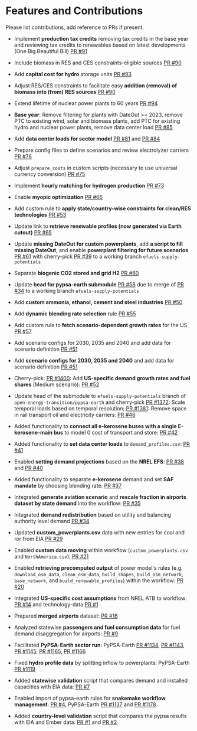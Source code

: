 <!--
# SPDX-FileCopyrightText:  Open Energy Transition gGmbH
#
# SPDX-License-Identifier: AGPL-3.0-or-later
-->

# Features and Contributions

Please list contributions, add reference to PRs if present.

* Implement **production tax credits** removing tax credits in the base year and reviewing tax credits to renewables based on latest developments (One Big Beautiful Bill) [PR #91](https://github.com/open-energy-transition/efuels-supply-potentials/pull/91)

* Include biomass in RES and CES constraints-eligible sources [PR #90](https://github.com/open-energy-transition/efuels-supply-potentials/pull/90)

* Add **capital cost for hydro** storage units [PR #93](https://github.com/open-energy-transition/efuels-supply-potentials/pull/93)

* Adjust RES/CES constraints to facilitate easy **addition (removal) of biomass into (from) RES sources** [PR #90](https://github.com/open-energy-transition/efuels-supply-potentials/pull/90)

* Extend lifetime of nuclear power plants to 60 years [PR #94](https://github.com/open-energy-transition/efuels-supply-potentials/pull/94)

* **Base year**: Remove filtering for plants with DateOut >= 2023, remove PTC to existing wind, solar and biomass plants, add PTC for existing hydro and nuclear power plants, remove data center load [PR #85](https://github.com/open-energy-transition/efuels-supply-potentials/pull/85)

* Add **data center loads for sector model** [PR #81](https://github.com/open-energy-transition/efuels-supply-potentials/pull/81) and [PR #84](https://github.com/open-energy-transition/efuels-supply-potentials/pull/84)

* Prepare config files to define scenarios and review electrolyzer carriers [PR #76](https://github.com/open-energy-transition/efuels-supply-potentials/pull/76)

* Adjust `prepare_costs` in custom scripts (necessary to use universal currency conversion) [PR #75](https://github.com/open-energy-transition/efuels-supply-potentials/pull/75)

* Implement **hourly matching for hydrogen production** [PR #73](https://github.com/open-energy-transition/efuels-supply-potentials/pull/73)

* Enable **myopic optimization** [PR #66](https://github.com/open-energy-transition/efuels-supply-potentials/pull/66)

* Add custom rule to **apply state/country-wise constraints for clean/RES technologies** [PR #53](https://github.com/open-energy-transition/efuels-supply-potentials/pull/53)

* Update link to **retrieve renewable profiles (now generated via Earth cutout)** [PR #65](https://github.com/open-energy-transition/efuels-supply-potentials/pull/65)

* Update **missing DateOut for custom powerplants**, add **a script to fill missing DateOut**, and enable **powerplant filtering for future scenarios** [PR #61](https://github.com/open-energy-transition/efuels-supply-potentials/pull/61) with cherry-pick [PR #39](https://github.com/open-energy-transition/pypsa-earth/pull/39) to a working branch `efuels-supply-potentials`

* Separate **biogenic CO2 stored and grid H2** [PR #60](https://github.com/open-energy-transition/efuels-supply-potentials/pull/60)

* Update **head for pypsa-earth submodule** [PR #58](https://github.com/open-energy-transition/efuels-supply-potentials/pull/58) due to merge of [PR #34](https://github.com/open-energy-transition/pypsa-earth/pull/34) to a working branch `efuels-supply-potentials`

* Add **custom ammonia, ethanol, cement and steel industries** [PR #50](https://github.com/open-energy-transition/efuels-supply-potentials/pull/50)

* Add **dynamic blending rate selection** rule [PR #55](https://github.com/open-energy-transition/efuels-supply-potentials/pull/55) 

* Add custom rule to **fetch scenario-dependent growth rates** for the US [PR #57](https://github.com/open-energy-transition/efuels-supply-potentials/pull/51)

* Add scenario configs for 2030, 2035 and 2040 and add data for scenario definition [PR #51](https://github.com/open-energy-transition/efuels-supply-potentials/pull/51) 

* Add **scenario configs for 2030, 2035 and 2040** and add data for scenario definition [PR #51](https://github.com/open-energy-transition/efuels-supply-potentials/pull/51)

* Cherry-pick: [PR #1400](https://github.com/pypsa-meets-earth/pypsa-earth/pull/1400): Add **US-specific demand growth rates and fuel shares** (Medium scenario): [PR #52](https://github.com/open-energy-transition/efuels-supply-potentials/pull/52)

* Update head of the submodule to `efuels-supply-potentials` branch of `open-energy-transition/pypsa-earth` and cherry-pick [PR #1372](https://github.com/pypsa-meets-earth/pypsa-earth/pull/1372): Scale temporal loads based on temporal resolution; [PR #1381](https://github.com/pypsa-meets-earth/pypsa-earth/pull/1381): Remove space in rail transport oil and electricity carriers: [PR #46](https://github.com/open-energy-transition/efuels-supply-potentials/pull/46)

* Added functionality to **connect all e-kerosene buses with a single E-kerosene-main bus** to model 0 cost of transport and store: [PR #42](https://github.com/open-energy-transition/efuels-supply-potentials/pull/42)

* Added functionality to **set data center loads** to `demand_profiles.csv`: [PR #41](https://github.com/open-energy-transition/efuels-supply-potentials/pull/41)

* Enabled **setting demand projections** based on the **NREL EFS**: [PR #38](https://github.com/open-energy-transition/efuels-supply-potentials/pull/38) and [PR #40](https://github.com/open-energy-transition/efuels-supply-potentials/pull/40)

* Added functionality to separate **e-kerosene** demand and set **SAF mandate** by choosing blending rate: [PR #37](https://github.com/open-energy-transition/efuels-supply-potentials/pull/37) 

* Integrated **generate aviation scenario** and **rescale fraction in airports dataset by state demand** into the workflow: [PR #35](https://github.com/open-energy-transition/efuels-supply-potentials/pull/35)

* Integrated **demand redistribution** based on utility and balancing authority level demand [PR #34](https://github.com/open-energy-transition/efuels-supply-potentials/pull/34)

* Updated **custom_powerplants.csv** data with new entries for coal and ror from EIA [PR #29](https://github.com/open-energy-transition/efuels-supply-potentials/pull/29)

* Enabled **custom data moving** within workflow (`custom_powerplants.csv` and `NorthAmerica.csv`): [PR #21](https://github.com/open-energy-transition/efuels-supply-potentials/pull/21)

* Enabled **retrieving precomputed output** of power model's rules (e.g. `download_osm_data`, `clean_osm_data`, `build_shapes`, `build_osm_network`, `base_network`, and `build_renewable_profiles`) within the workflow: [PR #20](https://github.com/open-energy-transition/efuels-supply-potentials/pull/20)

* Integrated **US-specific cost assumptions** from NREL ATB to workflow: [PR #14](https://github.com/open-energy-transition/efuels-supply-potentials/pull/14) and technology-data [PR #1](https://github.com/open-energy-transition/technology-data/pull/1)

* Prepared **merged airports** dataset: [PR #16](https://github.com/open-energy-transition/efuels-supply-potentials/pull/16)

* Analyzed statewise **passengers and fuel consumption data** for fuel demand disaggregation for airports: [PR #9](https://github.com/open-energy-transition/efuels-supply-potentials/pull/9) 

* Facilitated **PyPSA-Earth sector run**: PyPSA-Earth [PR #1134](https://github.com/pypsa-meets-earth/pypsa-earth/pull/1134), [PR #1143](https://github.com/pypsa-meets-earth/pypsa-earth/pull/1143), [PR #1145](https://github.com/pypsa-meets-earth/pypsa-earth/pull/1145), [PR #1165](https://github.com/pypsa-meets-earth/pypsa-earth/pull/1165), [PR #1166](https://github.com/pypsa-meets-earth/pypsa-earth/pull/1166)

* Fixed **hydro profile data** by splitting inflow to powerplants: PyPSA-Earth [PR #1119](https://github.com/pypsa-meets-earth/pypsa-earth/pull/1119) 

* Added **statewise validation** script that compares demand and installed capacities with EIA data: [PR #7](https://github.com/open-energy-transition/efuels-supply-potentials/pull/7)

* Enabled import of pypsa-earth rules for **snakemake workflow management**: [PR #4](https://github.com/open-energy-transition/efuels-supply-potentials/pull/4), PyPSA-Earth [PR #1137](https://github.com/pypsa-meets-earth/pypsa-earth/pull/1137) and [PR #1178](https://github.com/pypsa-meets-earth/pypsa-earth/pull/1178)

* Added **country-level validation** script that compares the pypsa results with EIA and Ember data: [PR #1](https://github.com/open-energy-transition/efuels-supply-potentials/pull/1) and [PR #2](https://github.com/open-energy-transition/efuels-supply-potentials/pull/2)
